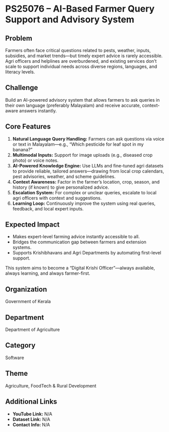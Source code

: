 # PS25076 – AI-Based Farmer Query Support and Advisory System

## Problem
Farmers often face critical questions related to pests, weather, inputs, subsidies, and market trends—but timely expert advice is rarely accessible. Agri officers and helplines are overburdened, and existing services don’t scale to support individual needs across diverse regions, languages, and literacy levels.

## Challenge
Build an AI-powered advisory system that allows farmers to ask queries in their own language (preferably Malayalam) and receive accurate, context-aware answers instantly.

## Core Features
1. **Natural Language Query Handling:** Farmers can ask questions via voice or text in Malayalam—e.g., “Which pesticide for leaf spot in my banana?”  
2. **Multimodal Inputs:** Support for image uploads (e.g., diseased crop photo) or voice notes.  
3. **AI-Powered Knowledge Engine:** Use LLMs and fine-tuned agri datasets to provide reliable, tailored answers—drawing from local crop calendars, pest advisories, weather, and scheme guidelines.  
4. **Context Awareness:** Factor in the farmer’s location, crop, season, and history (if known) to give personalized advice.  
5. **Escalation System:** For complex or unclear queries, escalate to local agri officers with context and suggestions.  
6. **Learning Loop:** Continuously improve the system using real queries, feedback, and local expert inputs.

## Expected Impact
- Makes expert-level farming advice instantly accessible to all.  
- Bridges the communication gap between farmers and extension systems.  
- Supports Krishibhavans and Agri Departments by automating first-level support.  

This system aims to become a “Digital Krishi Officer”—always available, always learning, and always farmer-first.

## Organization
Government of Kerala

## Department
Department of Agriculture

## Category
Software

## Theme
Agriculture, FoodTech & Rural Development

## Additional Links
- **YouTube Link:** N/A  
- **Dataset Link:** N/A  
- **Contact Info:** N/A
